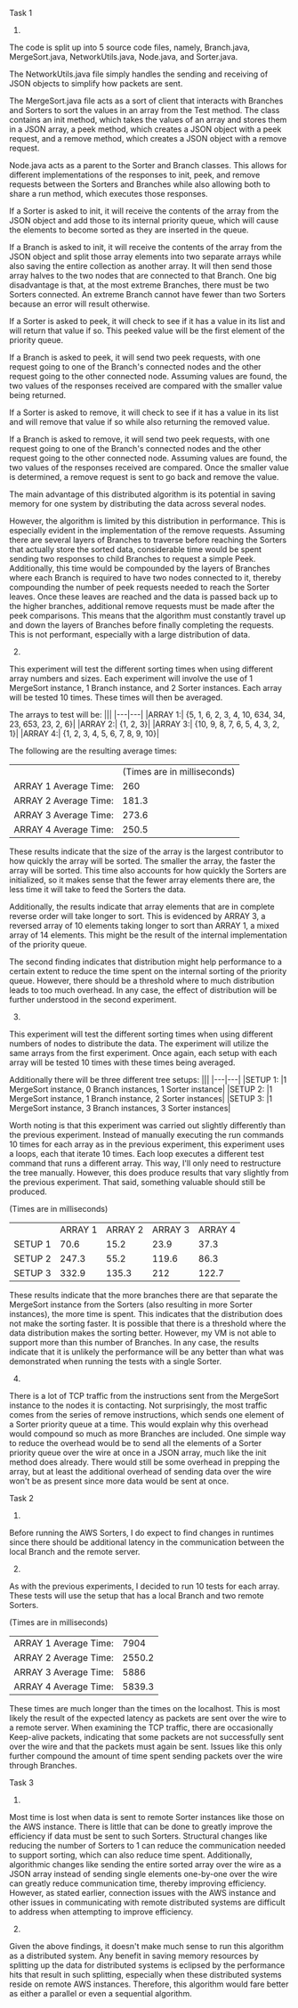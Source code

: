 Task 1

1.

The code is split up into 5 source code files, namely, Branch.java, MergeSort.java,
NetworkUtils.java, Node.java, and Sorter.java. 

The NetworkUtils.java file simply handles the sending and receiving of JSON objects
to simplify how packets are sent.

The MergeSort.java file acts as a sort of client that interacts with Branches and
Sorters to sort the values in an array from the Test method. The class contains
an init method, which takes the values of an array and stores them in a JSON array,
a peek method, which creates a JSON object with a peek request, and a remove method,
which creates a JSON object with a remove request. 

Node.java acts as a parent to the Sorter and Branch classes. This allows for 
different implementations of the responses to init, peek, and remove requests 
between the Sorters and Branches while also allowing both to share a run method,
which executes those responses. 

If a Sorter is asked to init, it will receive
the contents of the array from the JSON object and add those to its internal
priority queue, which will cause the elements to become sorted as they are inserted
in the queue. 

If a Branch is asked to init, it will receive the contents of the
array from the JSON object and split those array elements into two separate
arrays while also saving the entire collection as another array. It will then send
those array halves to the two nodes that are connected to that Branch. One big
disadvantage is that, at the most extreme Branches, there must be two Sorters
connected. An extreme Branch cannot have fewer than two Sorters because an error
will result otherwise.

If a Sorter is asked to peek, it will check to see if it has a value in its list
and will return that value if so. This peeked value will be the first element of 
the priority queue.

If a Branch is asked to peek, it will send two peek requests, with one request
going to one of the Branch's connected nodes and the other request going to the
other connected node. Assuming values are found, the two values of the responses 
received are compared with the smaller value being returned.

If a Sorter is asked to remove, it will check to see if it has a value in its list
and will remove that value if so while also returning the removed value.

If a Branch is asked to remove, it will send two peek requests, with one request
going to one of the Branch's connected nodes and the other request going to the
other connected node. Assuming values are found, the two values of the responses
received are compared. Once the smaller value is determined, a remove request is
sent to go back and remove the value.

The main advantage of this distributed algorithm is its potential in saving memory
for one system by distributing the data across several nodes.

However, the algorithm is limited by this distribution in performance. This is
especially evident in the implementation of the remove requests. Assuming there
are several layers of Branches to traverse before reaching the Sorters that
actually store the sorted data, considerable time would be spent sending two 
responses to child Branches to request a simple Peek. Additionally, this time would
be compounded by the layers of Branches where each Branch is required to have two
nodes connected to it, thereby compounding the number of peek requests needed to
reach the Sorter leaves. Once these leaves are reached and the data is passed back
up to the higher branches, additional remove requests must be made after the peek
comparisons. This means that the algorithm must constantly travel up and down
the layers of Branches before finally completing the requests. This is not performant,
especially with a large distribution of data.

2.

This experiment will test the different sorting times when using different array
numbers and sizes. Each experiment will involve the use of 1 MergeSort instance,
1 Branch instance, and 2 Sorter instances. Each array will be tested 10 times.
These times will then be averaged. 

The arrays to test will be:
|||
|---|---|
|ARRAY 1:| {5, 1, 6, 2, 3, 4, 10, 634, 34, 23, 653, 23, 2, 6}|
|ARRAY 2:| {1, 2, 3}|
|ARRAY 3:| {10, 9, 8, 7, 6, 5, 4, 3, 2, 1}|
|ARRAY 4:| {1, 2, 3, 4, 5, 6, 7, 8, 9, 10}|

The following are the resulting average times:

|||
|---|---|
||(Times are in milliseconds)|
|ARRAY 1 Average Time: |260|
|ARRAY 2 Average Time: |181.3|
|ARRAY 3 Average Time: |273.6|
|ARRAY 4 Average Time: |250.5|

These results indicate that the size of the array is the largest contributor to how
quickly the array will be sorted. The smaller the array, the faster the array will
be sorted. This time also accounts for how quickly the Sorters are initialized, so
it makes sense that the fewer array elements there are, the less time it will take
to feed the Sorters the data.

Additionally, the results indicate that array elements that are in complete reverse
order will take longer to sort. This is evidenced by ARRAY 3, a reversed array of 
10 elements taking longer to sort than ARRAY 1, a mixed array of 14 elements. This
might be the result of the internal implementation of the priority queue.

The second finding indicates that distribution might help performance to a certain
extent to reduce the time spent on the internal sorting of the priority queue. 
However, there should be a threshold where to much distribution leads to too much
overhead. In any case, the effect of distribution will be further understood in the
second experiment.

3.

This experiment will test the different sorting times when using different numbers
of nodes to distribute the data. The experiment will utilize the same arrays from
the first experiment. Once again, each setup with each array will be tested 10
times with these times being averaged.

Additionally there will be three different tree setups:
|||
|---|---|
|SETUP 1: |1 MergeSort instance, 0 Branch instances, 1 Sorter instance|
|SETUP 2: |1 MergeSort instance, 1 Branch instance, 2 Sorter instances|
|SETUP 3: |1 MergeSort instance, 3 Branch instances, 3 Sorter instances|

Worth noting is that this experiment was carried out slightly differently than the
previous experiment. Instead of manually executing the run commands 10 times for each
array as in the previous experiment, this experiment uses a loops, each that iterate
10 times. Each loop executes a different test command that runs a different array.
This way, I'll only need to restructure the tree manually. However, this does produce
results that vary slightly from the previous experiment. That said, something valuable
should still be produced.

(Times are in milliseconds)

||||||
|---|---|---|---|---|
||ARRAY 1|ARRAY 2|ARRAY 3|ARRAY 4|
|SETUP 1|70.6|15.2|23.9|37.3|
|SETUP 2|247.3|55.2|119.6|86.3|
|SETUP 3|332.9|135.3|212|122.7|

These results indicate that the more branches there are that separate the MergeSort
instance from the Sorters (also resulting in more Sorter instances), the more time
is spent. This indicates that the distribution does not make the sorting faster. 
It is possible that there is a threshold where the data distribution makes the sorting
better. However, my VM is not able to support more than this number of Branches.
In any case, the results indicate that it is unlikely the performance will be any
better than what was demonstrated when running the tests with a single Sorter.

4.

There is a lot of TCP traffic from the instructions sent from the MergeSort instance 
to the nodes it is contacting. Not surprisingly, the most traffic comes from the series
of remove instructions, which sends one element of a Sorter priority queue at a time. 
This would explain why this overhead would compound so much as more Branches are included.
One simple way to reduce the overhead would be to send all the elements of a Sorter priority
queue over the wire at once in a JSON array, much like the init method does already. There
would still be some overhead in prepping the array, but at least the additional overhead of
sending data over the wire won't be as present since more data would be sent at once.

Task 2

1.

Before running the AWS Sorters, I do expect to find changes in runtimes since there should
be additional latency in the communication between the local Branch and the remote server.

2.

As with the previous experiments, I decided to run 10 tests for each array. These tests
will use the setup that has a local Branch and two remote Sorters.

(Times are in milliseconds)

|||
|---|---|
|ARRAY 1 Average Time: |7904|
|ARRAY 2 Average Time: |2550.2|
|ARRAY 3 Average Time: |5886|
|ARRAY 4 Average Time: |5839.3|

These times are much longer than the times on the localhost. This is most likely the result
of the expected latency as packets are sent over the wire to a remote server. When examining 
the TCP traffic, there are occasionally Keep-alive packets, indicating that some packets are
not successfully sent over the wire and that the packets must again be sent. Issues like this
only further compound the amount of time spent sending packets over the wire through Branches.

Task 3

1.

Most time is lost when data is sent to remote Sorter instances like those on the AWS instance.
There is little that can be done to greatly improve the efficiency if data must be sent to
such Sorters. Structural changes like reducing the number of Sorters to 1 can reduce the
communication needed to support sorting, which can also reduce time spent. Additionally,
algorithmic changes like sending the entire sorted array over the wire as a JSON array
instead of sending single elements one-by-one over the wire can greatly reduce communication
time, thereby improving efficiency. However, as stated earlier, connection issues with the AWS
instance and other issues in communicating with remote distributed systems are difficult to 
address when attempting to improve efficiency.

2.

Given the above findings, it doesn't make much sense to run this algorithm as a distributed
system. Any benefit in saving memory resources by splitting up the data for distributed
systems is eclipsed by the performance hits that result in such splitting, especially when these
distributed systems reside on remote AWS instances. Therefore, this algorithm would fare better as
either a parallel or even a sequential algorithm.

